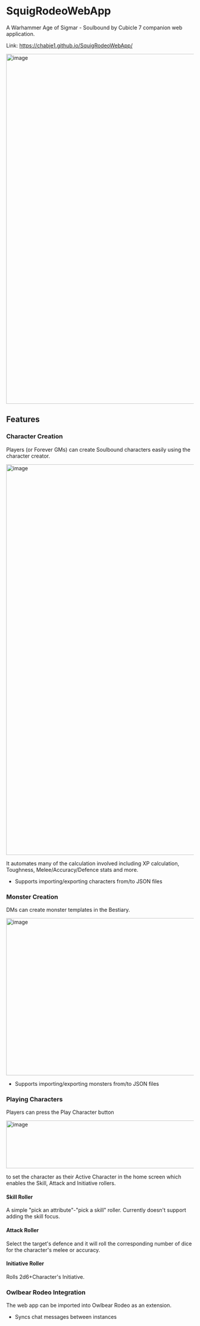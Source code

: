 # SquigRodeoWebApp
A Warhammer Age of Sigmar - Soulbound by Cubicle 7 companion web application.

Link: https://chabje1.github.io/SquigRodeoWebApp/

<img width="957" height="937" alt="image" src="https://github.com/user-attachments/assets/e78db9da-d5a0-4676-9d60-1895ecfd8825" />

## Features
### Character Creation
Players (or Forever GMs) can create Soulbound characters easily using the character creator.

<img width="1920" height="1046" alt="image" src="https://github.com/user-attachments/assets/535230e6-1263-4321-bd05-836f459e9d01" />

It automates many of the calculation involved including XP calculation, Toughness, Melee/Accuracy/Defence stats and more.

- Supports importing/exporting characters from/to JSON files

### Monster Creation
DMs can create monster templates in the Bestiary.

<img width="1920" height="421" alt="image" src="https://github.com/user-attachments/assets/871ccc3e-ec6d-45c0-ad1b-bf4d15109b1b" />

- Supports importing/exporting monsters from/to JSON files

### Playing Characters
Players can press the Play Character button

<img width="613" height="128" alt="image" src="https://github.com/user-attachments/assets/06011e45-c0ae-4984-87b4-7eed3ec2cb5e" />

to set the character as their Active Character in the home screen which enables the Skill, Attack and Initiative rollers.

#### Skill Roller
A simple "pick an attribute"-"pick a skill" roller. Currently doesn't support adding the skill focus.

#### Attack Roller
Select the target's defence and it will roll the corresponding number of dice for the character's melee or accuracy.

#### Initiative Roller
Rolls 2d6+Character's Initiative.

### Owlbear Rodeo Integration
The web app can be imported into Owlbear Rodeo as an extension. 
- Syncs chat messages between instances
